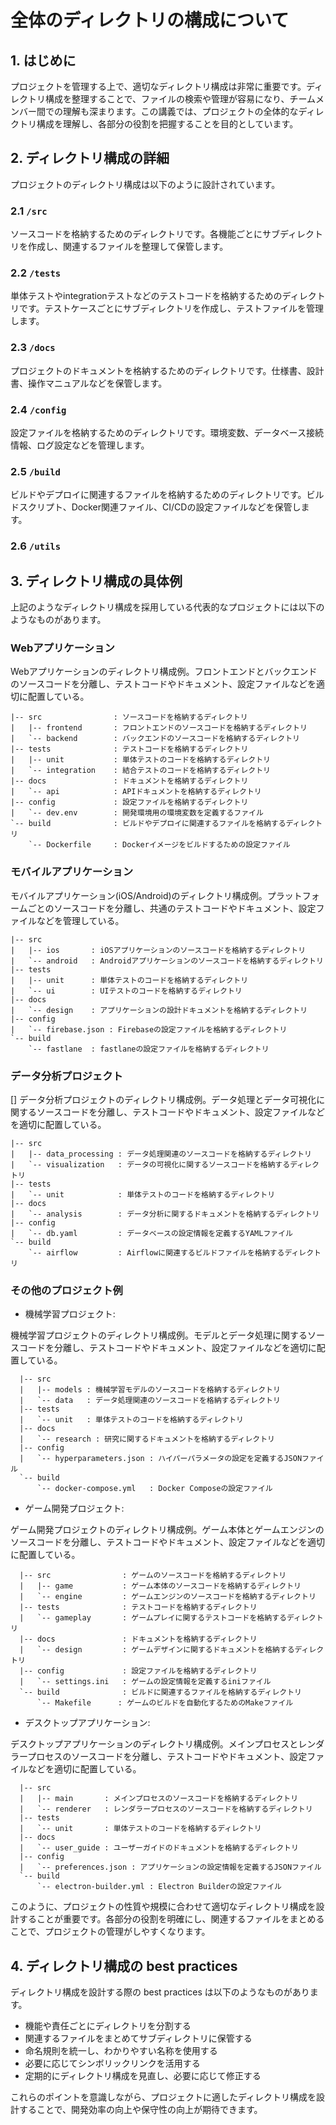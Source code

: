 # 全体のディレクトリの構成について

<a id="introduction"></a>
## 1. はじめに
プロジェクトを管理する上で、適切なディレクトリ構成は非常に重要です。ディレクトリ構成を整理することで、ファイルの検索や管理が容易になり、チームメンバー間での理解も深まります。この講義では、プロジェクトの全体的なディレクトリ構成を理解し、各部分の役割を把握することを目的としています。

<a id="directory-structure"></a>
## 2. ディレクトリ構成の詳細
プロジェクトのディレクトリ構成は以下のように設計されています。

### 2.1 `/src`
ソースコードを格納するためのディレクトリです。各機能ごとにサブディレクトリを作成し、関連するファイルを整理して保管します。

### 2.2 `/tests`
単体テストやintegrationテストなどのテストコードを格納するためのディレクトリです。テストケースごとにサブディレクトリを作成し、テストファイルを管理します。

### 2.3 `/docs`
プロジェクトのドキュメントを格納するためのディレクトリです。仕様書、設計書、操作マニュアルなどを保管します。

### 2.4 `/config`
設定ファイルを格納するためのディレクトリです。環境変数、データベース接続情報、ログ設定などを管理します。

### 2.5 `/build`
ビルドやデプロイに関連するファイルを格納するためのディレクトリです。ビルドスクリプト、Docker関連ファイル、CI/CDの設定ファイルなどを保管します。

### 2.6 `/utils`


<a id="examples"></a>
## 3. ディレクトリ構成の具体例
上記のようなディレクトリ構成を採用している代表的なプロジェクトには以下のようなものがあります。

### Webアプリケーション
Webアプリケーションのディレクトリ構成例。フロントエンドとバックエンドのソースコードを分離し、テストコードやドキュメント、設定ファイルなどを適切に配置している。

```
|-- src                : ソースコードを格納するディレクトリ
|   |-- frontend       : フロントエンドのソースコードを格納するディレクトリ
|   `-- backend        : バックエンドのソースコードを格納するディレクトリ
|-- tests              : テストコードを格納するディレクトリ
|   |-- unit           : 単体テストのコードを格納するディレクトリ 
|   `-- integration    : 結合テストのコードを格納するディレクトリ
|-- docs               : ドキュメントを格納するディレクトリ
|   `-- api            : APIドキュメントを格納するディレクトリ
|-- config             : 設定ファイルを格納するディレクトリ
|   `-- dev.env        : 開発環境用の環境変数を定義するファイル
`-- build              : ビルドやデプロイに関連するファイルを格納するディレクトリ
    `-- Dockerfile     : Dockerイメージをビルドするための設定ファイル

```
### モバイルアプリケーション
モバイルアプリケーション(iOS/Android)のディレクトリ構成例。プラットフォームごとのソースコードを分離し、共通のテストコードやドキュメント、設定ファイルなどを管理している。
```
|-- src
|   |-- ios       : iOSアプリケーションのソースコードを格納するディレクトリ
|   `-- android   : Androidアプリケーションのソースコードを格納するディレクトリ  
|-- tests
|   |-- unit      : 単体テストのコードを格納するディレクトリ
|   `-- ui        : UIテストのコードを格納するディレクトリ
|-- docs 
|   `-- design    : アプリケーションの設計ドキュメントを格納するディレクトリ
|-- config
|   `-- firebase.json : Firebaseの設定ファイルを格納するディレクトリ
`-- build
    `-- fastlane  : fastlaneの設定ファイルを格納するディレクトリ
```
### データ分析プロジェクト 
[]
データ分析プロジェクトのディレクトリ構成例。データ処理とデータ可視化に関するソースコードを分離し、テストコードやドキュメント、設定ファイルなどを適切に配置している。
```
|-- src
|   |-- data_processing : データ処理関連のソースコードを格納するディレクトリ
|   `-- visualization   : データの可視化に関するソースコードを格納するディレクトリ
|-- tests
|   `-- unit            : 単体テストのコードを格納するディレクトリ
|-- docs
|   `-- analysis        : データ分析に関するドキュメントを格納するディレクトリ
|-- config 
|   `-- db.yaml         : データベースの設定情報を定義するYAMLファイル
`-- build
    `-- airflow         : Airflowに関連するビルドファイルを格納するディレクトリ
```
### その他のプロジェクト例
- 機械学習プロジェクト:

機械学習プロジェクトのディレクトリ構成例。モデルとデータ処理に関するソースコードを分離し、テストコードやドキュメント、設定ファイルなどを適切に配置している。
```
  |-- src
  |   |-- models : 機械学習モデルのソースコードを格納するディレクトリ
  |   `-- data   : データ処理関連のソースコードを格納するディレクトリ
  |-- tests
  |   `-- unit   : 単体テストのコードを格納するディレクトリ
  |-- docs
  |   `-- research : 研究に関するドキュメントを格納するディレクトリ
  |-- config
  |   `-- hyperparameters.json : ハイパーパラメータの設定を定義するJSONファイル
  `-- build
      `-- docker-compose.yml   : Docker Composeの設定ファイル
```


- ゲーム開発プロジェクト:

ゲーム開発プロジェクトのディレクトリ構成例。ゲーム本体とゲームエンジンのソースコードを分離し、テストコードやドキュメント、設定ファイルなどを適切に配置している。

```
  |-- src                : ゲームのソースコードを格納するディレクトリ
  |   |-- game           : ゲーム本体のソースコードを格納するディレクトリ
  |   `-- engine         : ゲームエンジンのソースコードを格納するディレクトリ
  |-- tests              : テストコードを格納するディレクトリ
  |   `-- gameplay       : ゲームプレイに関するテストコードを格納するディレクトリ
  |-- docs               : ドキュメントを格納するディレクトリ
  |   `-- design         : ゲームデザインに関するドキュメントを格納するディレクトリ
  |-- config             : 設定ファイルを格納するディレクトリ
  |   `-- settings.ini   : ゲームの設定情報を定義するiniファイル
  `-- build              : ビルドに関連するファイルを格納するディレクトリ
      `-- Makefile      : ゲームのビルドを自動化するためのMakeファイル
```
- デスクトップアプリケーション:  

デスクトップアプリケーションのディレクトリ構成例。メインプロセスとレンダラープロセスのソースコードを分離し、テストコードやドキュメント、設定ファイルなどを適切に配置している。
```
  |-- src
  |   |-- main       : メインプロセスのソースコードを格納するディレクトリ
  |   `-- renderer   : レンダラープロセスのソースコードを格納するディレクトリ
  |-- tests
  |   `-- unit       : 単体テストのコードを格納するディレクトリ
  |-- docs
  |   `-- user_guide : ユーザーガイドのドキュメントを格納するディレクトリ
  |-- config
  |   `-- preferences.json : アプリケーションの設定情報を定義するJSONファイル
  `-- build
      `-- electron-builder.yml : Electron Builderの設定ファイル

```
このように、プロジェクトの性質や規模に合わせて適切なディレクトリ構成を設計することが重要です。各部分の役割を明確にし、関連するファイルをまとめることで、プロジェクトの管理がしやすくなります。
<a id="best-practices"></a>
## 4. ディレクトリ構成の best practices
ディレクトリ構成を設計する際の best practices は以下のようなものがあります。

- 機能や責任ごとにディレクトリを分割する
- 関連するファイルをまとめてサブディレクトリに保管する
- 命名規則を統一し、わかりやすい名称を使用する
- 必要に応じてシンボリックリンクを活用する
- 定期的にディレクトリ構成を見直し、必要に応じて修正する

これらのポイントを意識しながら、プロジェクトに適したディレクトリ構成を設計することで、開発効率の向上や保守性の向上が期待できます。
